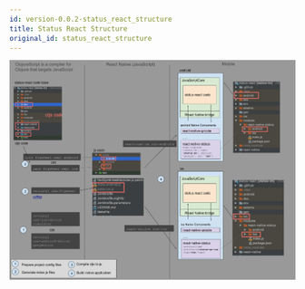 ```yaml
---
id: version-0.0.2-status_react_structure
title: Status React Structure
original_id: status_react_structure
---
```


![Status React Structure](/docs/assets/Status-react_structure.png)

